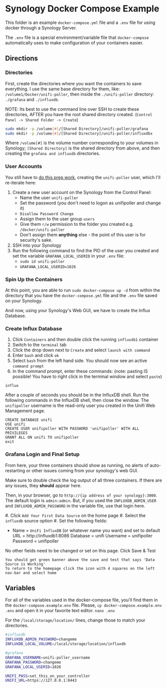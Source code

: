# Synology Docker Compose Example

This folder is an example `docker-compose.yml` file and a `.env` file for using docker through a Synology Server.

The `.env` file is a special environment/variable file that `docker-compose` automatically uses to make configuration of your containers easier.

## Directions

### Directories

First, create the directories where you want the containers to save everything. I use the same base directory for them, like: `/volume1/Docker/unifi-poller`, then inside the `./unifi-poller` directory: `./grafana` and `./influxdb`.

  NOTE: Its best to use the command line over SSH to create these directories, AFTER you have the root shared directory created. (`Control Panel -> Shared Folder -> Create`)

```bash
sudo mkdir -p /volume[#]/[Shared Directory]/unifi-poller/grafana
sudo mkdir -p /volume[#]/[Shared Directory]/unifi-poller/influxdbx
```

Where `/volume[#]` is the volume number corresponding to your volumes in Synology;
`[Shared Directory]` is the shared directory from above, and then
creating the `grafana and influxdb` directories.

### User Accounts

You still have to [do this prep work](https://github.com/unifi-poller/unifi-poller/wiki/Synology-HOWTO#method-2), creating the `unifi-poller` user, which I'll re-iterate here:

1. Create a new user account on the Synology from the Control Panel:
    - Name the user `unifi-poller`
    - Set the password (you don't need to logon as unifipoller and change it)
    - `Disallow Password Change`
    - Assign them to the user group `users`
    - Give them `r/w` permission to the folder you created e.g. `/docker/unifi-poller`
    - Don't assign them **anything** else - the point of this user is for security's sake.
2. SSH into your Synology
3. Run the following command to find the PID of the user you created and set the variable `GRAFANA_LOCAL_USERID` in your `.env` file:
    - `sudo id unifi-poller`
    - `GRAFANA_LOCAL_USERID=1026`

### Spin Up the Containers

At this point, you are able to run `sudo docker-compose up -d` from within the directory that you have the `docker-compose.yml` file and the `.env` file saved on your Synology.

And now, using your Synology's Web GUI, we have to create the Influx Database.

### Create Influx Database

1. Click `Containers` and then double click the running `influxdb1` container
2. Switch to the `terminal` tab
3. Click the drop down next to `Create` and select `launch with command`
4. Enter `bash` and click `ok`
5. Select `bash` from the left hand side. You should now see an active `command prompt`
6. In the command prompt, enter these commands: (note: pasting IS possible! You have to right click in the terminal window and select `paste`)
        
`influx`

After a couple of seconds you should be in the InfluxDB shell.
Run the following commands in the InfluxDB shell, then close the window. The `unifipoller` username is the read-only user you created in the Unifi Web Management page.

```
CREATE DATABASE unifi
USE unifi
CREATE USER unifipoller WITH PASSWORD 'unifipoller' WITH ALL PRIVILEGES
GRANT ALL ON unifi TO unifipoller
exit
```

### Grafana Login and Final Setup

From here, your three containers should show as running, no alerts of auto-restarting or other issues coming from your synology's web GUI.

Make sure to double check the log output of all three containers. If there are any issues, they **should** appear here.

Then, in your browser, go to `http://{ip address of your synology}:3000`. The default login is `admin:admin`. But, if you used the `INFLUXDB_ADMIN_USER` and `INFLUXDB_ADMIN_PASSWORD` in the variable file, use that login here. 

#. Click `Add Your First Data Source` on the home page
#. Select the `influxdb` source option
#. Set the following fields:
  - Name = `UniFi InfluxDB` (or whatever name you want) and set to default
    URL = http://influxdb1:8086
    Database = unifi
    Username = unifipoller
    Password = unifipoller

No other fields need to be changed or set on this page.
Click Save & Test

    You should get green banner above the save and test that says 'Data Source is Working'
    To return to the homepage click the icon with 4 squares on the left nav-bar and select home



## Variables

For all of the variables used in the docker-compose file, you'll find them in the `docker-compose.example.env` file. Please, `cp docker-compose.example.env .env` and open it in your favorite text editor. `nano .env`

For the `/local/storage/location/` lines, change those to match your directories.

```bash
#influxdb
INFLUXDB_ADMIN_PASSWORD=changeme
INFLUXDB_LOCAL_VOLUME=/local/storage/location/influxdb

#grafana
GRAFANA_USERNAME=unifi-poller_username
GRAFANA_PASSWORD=changeme
GRAFANA_LOCAL_USERID=1026

UNIFI_PASS=set_this_on_your_controller
UNIFI_URL=https://127.0.0.1:8443
```
